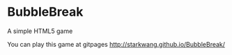 # BubbleBreak
A simple HTML5 game

You can play this game at gitpages http://starkwang.github.io/BubbleBreak/
